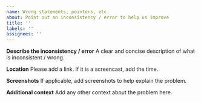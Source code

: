 ```yaml
---
name: Wrong statements, pointers, etc.
about: Point out an inconsistency / error to help us improve
title: ''
labels: ''
assignees: ''
---
```


**Describe the inconsistency / error** A clear and concise description of what is
inconsistent / wrong.

**Location** Please add a link. If it is a screencast, add the time.

**Screenshots** If applicable, add screenshots to help explain the problem.

**Additional context** Add any other context about the problem here.
